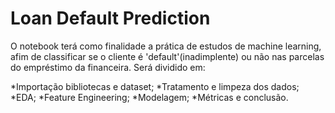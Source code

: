 # Loan Default Prediction

O notebook terá como finalidade a prática de estudos de machine learning, afim de classificar se o cliente é 'default'(inadimplente) ou não nas parcelas do empréstimo da financeira. Será dividido em:

*Importação bibliotecas e dataset;
*Tratamento e limpeza dos dados;
*EDA;
*Feature Engineering;
*Modelagem;
*Métricas e conclusão.
